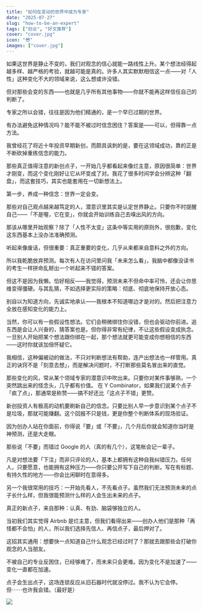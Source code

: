 ```yaml
---
title: "如何在变动的世界中成为专家"
date: "2025-07-27"
slug: "how-to-be-an-expert"
tags: ["创业", "好文推荐"]
cover: "cover.jpg"
icon: "😎"
images: ["cover.jpg"]
---
```

如果这世界是静止不变的，我们对观念的信心就能一路线性上升。某个想法经得起越多样、越严格的考验，就越可能是真的。许多人其实默默相信这一点——对「人性」这种变化不大的领域来说，这么想或许没错。



但对那些会变的东西——也就是几乎所有其他事物——你就不能再这样信任自己的判断了。



专家之所以会错，往往是因为他们精通的，是一个早已过期的世界。



有办法避免这种情况吗？能不能不被过时信念困住？答案是——可以，但得靠一点方法。



我曾经花了将近十年投资早期新创，而颇具讽刺的是，要在这领域成功，靠的正是不断砍掉重练信念的能力。



那些真正值得注意的新创点子，一开始几乎都看起来像烂主意，原因很简单：世界才刚变，而这个变化刚好让它从坏变成了对。我花了很多时间学会分辨这种「翻盘」，而这套技巧，其实也能套用在一切新想法上。



第一步，养成一种信念：世界一定会变。



那些对自己观点越来越笃定的人，潜意识里其实是认定世界静止。只要你不时提醒自己——「不是喔，它在变」，你就会开始训练自己去嗅出风的方向。



那该从哪里开始观察？除了「人性不太变」这条中等实用的原则外，很抱歉，变化这东西基本上没办法准确预测。



听起来像废话，但很重要：真正重要的变化，几乎从来都来自意料之外的方向。



所以我乾脆放弃预测。每次有人在访问里问我「未来怎么看」，我脑中都像没读书的考生一样拼命乱掰出一个听起来不错的答案。



但这不是因为我懒。恰好相反——我觉得，预测未来不但命中率可怜，还会让你思维变得僵硬。与其乱猜，不如选择更实际的策略：彻底、彻底地保持开放心态。



别自以为知道方向，先诚实地承认——我根本不知道哪边才是对的。然后把注意力全放在感知变化的能力上。



当然，你可以有一些假设性想法。它们会稍微绑住你没错，但也会驱动你前进。追东西是会让人兴奋的，猜答案也是。但你得非常有纪律，不让这些假设变成执念。
一旦别人开始把某个想法跟你绑在一起，那个想法就更可能变成你想相信的东西——这时你就该加倍怀疑它。



我相信，这种偏被动的做法，不只对判断想法有帮助，连产出想法也一样管用。真正的诀窍不是「刻意去想」，而是解决问题时，不打断那些莫名冒出来的直觉。



那些变化的风，常从某个领域专家的潜意识中吹出来。只要你对某件事够熟，一个突然跳出来的怪念头，几乎都有价值。
在 Y Combinator，如果我们说某个点子「疯了点」，那通常是称赞——搞不好还比「这点子不错」更赞。



新创投资人有极高的动机要刷新自己的信念。只要比别人早一步意识到某个点子不是垃圾，那就可能赚翻。这个回报不只是钱，更是你整个判断体系的现场验证。



因为创办人站在你面前，你得说「要」或「不要」，几个月后你就会知道你当时是神预测，还是大走眼。



那些说「不要」而错过 Google 的人（真的有几个），这笔帐会记一辈子。



凡是对想法要「下注」而非只评论的人，基本上都拥有这种自我纠错压力。任何人，只要愿意，也能拥有这种压力——你只要公开写下自己的判断。写在有标题、有持久性的地方——你会比闲聊时在意得多。



另一个我很常用的技巧：一开始先看人，不先看点子。虽然我们无法预测未来的点子长什么样，但我很能预测什么样的人会生出未来的点子。



真正的新点子，来自那种：认真、有劲、脑袋够独立的人。



当初我们其实觉得 Airbnb 是烂主意，但我们看得出来——创办人他们是那种「再怪都不会怕」的人，所以我们选择先信人、再信点子，最后押对了。



这招其实通用：想要快一点知道自己什么观念已经过时了？那就去跟那些会打破你观念的人当朋友。



不被自己的专业反困住，已经够难了，而未来只会更难。因为变化不是加速了——变化一直都在加速。



点子会生出点子，这场连锁反应从旧石器时代就没停过。我不认为它会停。
但⋯⋯也许我会错。（最好是）




![](https://prod-files-secure.s3.us-west-2.amazonaws.com/112d0858-5090-4d34-a606-b75eb8d65fd2/46476355-9cf3-4e99-9b7a-3531bc426380/1000202064.png?X-Amz-Algorithm=AWS4-HMAC-SHA256&X-Amz-Content-Sha256=UNSIGNED-PAYLOAD&X-Amz-Credential=ASIAZI2LB4666SNHYBPJ%2F20250909%2Fus-west-2%2Fs3%2Faws4_request&X-Amz-Date=20250909T131016Z&X-Amz-Expires=3600&X-Amz-Security-Token=IQoJb3JpZ2luX2VjEG0aCXVzLXdlc3QtMiJGMEQCID45rf79bscQEgb039sZRow487If%2BBHdrE2VoCIDwGWOAiBEaHV51WcQNGPtZdvB6QrvnXtNYU3j1OVpnJpFqFNsoSqIBAjW%2F%2F%2F%2F%2F%2F%2F%2F%2F%2F8BEAAaDDYzNzQyMzE4MzgwNSIMpt%2FFjiLLzoL2dilbKtwD0Qo4JfSSOIcfJIiKVg28EpSY4Y%2FNX%2BOzgBmkvra259xWK0T6tQWqLMRw%2Fyn8yKZ2ol8R0TWo%2FFwwcqJTT9khaPieachfeRHI9OMeQIT7t4iabSq3Kzqf52peNA1BFgET0PiWrCLMUHrmUPEnVY24yfkPzigk3v%2BmKGr0DXuW3mS6PITfvBFlF3mdWH273xsZk123C6n%2FMsdMNMTNTqFJKddac%2F%2F8wknSzG27hGk78VwA%2FLeMu6yOxqd79JdGymFPWsXZHG63yEGicpYw3iKSsiwLfVeUL3NHSIynXjLny8N8LMWqjvaQ%2BkEvJ%2BXOtJOBK%2FvJA6CCzCL2P7XCekWywYgDUkepxoqwdbHulkFAxaZwlOByQmA%2Bv3Zk2%2FAT%2Fz%2Fwxx0YqFoMlkG3l4eYJbA0Yx0hSMuPY%2FGvj3nJBjzTcLfSfgHj3XkLiD35kytPu%2Bw9XCmfXmuppbeh0mIoLA2IWpnRuqb1gDA6bHFV1NUzNGe%2FpoPZ1rkH1l5o96S4bLkyYlcfaEYCnsAezaX2TryR%2FA1wkwE02OHvKDwAnOSvXxUWq0h94uI%2FHDB3DnL2w88Y0W7l%2BuK2J6Wo1iQ9UapYM0dXk%2FF5p1KzWrVieAZjfgeZCECLpBa9pfaSQMMwm7iAxgY6pgEbTxrUpSOQrw4iBTh0DGOKgi7VD8dHzQ9Hx82naQdXyxoF0LRt75Nh37Wynl%2Bf7n6UjGhAXCczyayZnAHDu%2B7NEASGyr2kCZwJQeFCBlpcClo8w3PRP13qnGjqP87XSWT5kMb%2FtkgCc7b6p650QSnygCSleYEWKH91j87caK%2FkY08sJ1EXuWfRQUm3JBBkaTT%2BOQnKqp3sRbBQOMIcFKkTFncmxL%2Fo&X-Amz-Signature=c1c3ceacf1d5f73f7ea2f739525b2c136828681211b2bb5cbaf7cdb9be4b2853&X-Amz-SignedHeaders=host&x-amz-checksum-mode=ENABLED&x-id=GetObject)

